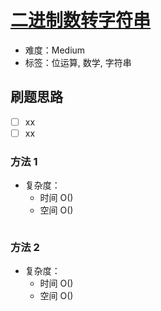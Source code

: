 # [二进制数转字符串](https://leetcode-cn.com/problems/bianry-number-to-string-lcci/)

- 难度：Medium
- 标签：位运算, 数学, 字符串

## 刷题思路

- [ ] xx
- [ ] xx

### 方法 1

- 复杂度：
    - 时间 O()
    - 空间 O()

``` js

```

### 方法 2

- 复杂度：
    - 时间 O()
    - 空间 O()

``` js

```
